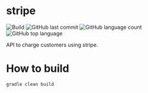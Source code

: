 # stripe
![Build](https://github.com/trevorism/stripe/actions/workflows/deploy.yml/badge.svg)
![GitHub last commit](https://img.shields.io/github/last-commit/trevorism/stripe)
![GitHub language count](https://img.shields.io/github/languages/count/trevorism/stripe)
![GitHub top language](https://img.shields.io/github/languages/top/trevorism/stripe)

API to charge customers using stripe.

# How to build
`gradle clean build`
